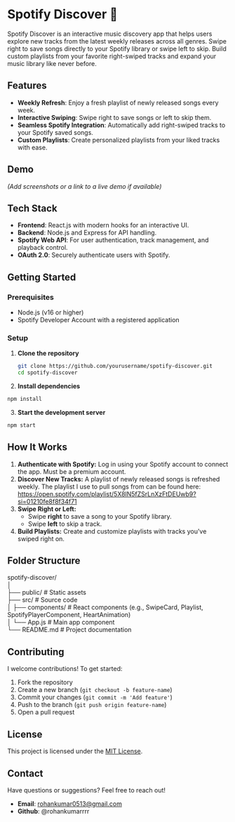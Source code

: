 # Spotify Discover 🎵  

Spotify Discover is an interactive music discovery app that helps users explore new tracks from the latest weekly releases across all genres. Swipe right to save songs directly to your Spotify library or swipe left to skip. Build custom playlists from your favorite right-swiped tracks and expand your music library like never before.  

## Features  
- **Weekly Refresh**: Enjoy a fresh playlist of newly released songs every week.  
- **Interactive Swiping**: Swipe right to save songs or left to skip them.  
- **Seamless Spotify Integration**: Automatically add right-swiped tracks to your Spotify saved songs.  
- **Custom Playlists**: Create personalized playlists from your liked tracks with ease.  

## Demo  
*(Add screenshots or a link to a live demo if available)*  

## Tech Stack  
- **Frontend**: React.js with modern hooks for an interactive UI.  
- **Backend**: Node.js and Express for API handling.  
- **Spotify Web API**: For user authentication, track management, and playback control.  
- **OAuth 2.0**: Securely authenticate users with Spotify.  

## Getting Started  

### Prerequisites  
- Node.js (v16 or higher)  
- Spotify Developer Account with a registered application  

### Setup  

1. **Clone the repository**  
   ```bash  
   git clone https://github.com/yourusername/spotify-discover.git  
   cd spotify-discover
   ```
2. **Install dependencies**
  ```bash
  npm install
  ```
3. **Start the development server**
  ```bash
  npm start
  ```

## How It Works

1. **Authenticate with Spotify:**
    Log in using your Spotify account to connect the app. Must be a premium account.
2. **Discover New Tracks:**
    A playlist of newly released songs is refreshed weekly. The playlist I use to pull songs from can be found here: https://open.spotify.com/playlist/5X8lN5fZSrLnXzFtDEUwb9?si=01210fe8f8f34f71
3. **Swipe Right or Left:**
    * Swipe **right** to save a song to your Spotify library.
    * Swipe **left** to skip a track.
4. **Build Playlists:**
    Create and customize playlists with tracks you've swiped right on.

## Folder Structure

spotify-discover/  
│  
├── public/                # Static assets  
├── src/                   # Source code  
│   ├── components/        # React components (e.g., SwipeCard, Playlist, SpotifyPlayerComponent, HeartAnimation)  
│   └── App.js             # Main app component  
└── README.md              # Project documentation  

## Contributing

I welcome contributions! To get started:
1. Fork the repository
2. Create a new branch (`git checkout -b feature-name`)
3. Commit your changes (`git commit -m 'Add feature'`)
4. Push to the branch (`git push origin feature-name`)
5. Open a pull request

## License

This project is licensed under the [MIT License](https://www.mit.edu/~amini/LICENSE.md).

## Contact

Have questions or suggestions? Feel free to reach out!
* **Email**: rohankumar0513@gmail.com
* **Github**: @rohankumarrrr
